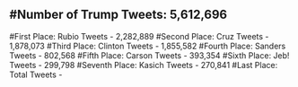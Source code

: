 #Number of Trump Tweets: 5,612,696
---
#First Place: Rubio Tweets - 2,282,889
#Second Place: Cruz Tweets - 1,878,073
#Third Place: Clinton Tweets - 1,855,582
#Fourth Place: Sanders Tweets - 802,568
#Fifth Place: Carson Tweets - 393,354
#Sixth Place: Jeb! Tweets - 299,798
#Seventh Place: Kasich Tweets - 270,841
#Last Place: Total Tweets -  
